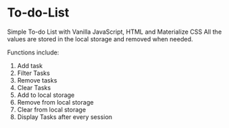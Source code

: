 # To-do-List
Simple To-do List with Vanilla JavaScript, HTML and Materialize CSS
All the values are stored in the local storage and removed when needed. 


Functions include: 

  1) Add task
  2) Filter Tasks
  3) Remove tasks
  4) Clear Tasks
  5) Add to local storage
  6) Remove from local storage
  7) Clear from local storage
  8) Display Tasks after every session
  
